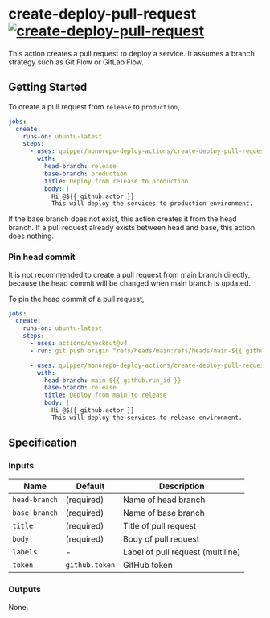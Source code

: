 # create-deploy-pull-request [![create-deploy-pull-request](https://github.com/int128/typescript-actions-monorepo/actions/workflows/create-deploy-pull-request.yaml/badge.svg)](https://github.com/int128/typescript-actions-monorepo/actions/workflows/create-deploy-pull-request.yaml)

This action creates a pull request to deploy a service.
It assumes a branch strategy such as Git Flow or GitLab Flow.

## Getting Started

To create a pull request from `release` to `production`,

```yaml
jobs:
  create:
    runs-on: ubuntu-latest
    steps:
      - uses: quipper/monorepo-deploy-actions/create-deploy-pull-request@v1
        with:
          head-branch: release
          base-branch: production
          title: Deploy from release to production
          body: |
            Hi @${{ github.actor }}
            This will deploy the services to production environment.
```

If the base branch does not exist, this action creates it from the head branch.
If a pull request already exists between head and base, this action does nothing.

### Pin head commit

It is not recommended to create a pull request from main branch directly,
because the head commit will be changed when main branch is updated.

To pin the head commit of a pull request,

```yaml
jobs:
  create:
    runs-on: ubuntu-latest
    steps:
      - uses: actions/checkout@v4
      - run: git push origin "refs/heads/main:refs/heads/main-${{ github.run_id }}"

      - uses: quipper/monorepo-deploy-actions/create-deploy-pull-request@v1
        with:
          head-branch: main-${{ github.run_id }}
          base-branch: release
          title: Deploy from main to release
          body: |
            Hi @${{ github.actor }}
            This will deploy the services to release environment.
```

## Specification

### Inputs

| Name          | Default        | Description                       |
| ------------- | -------------- | --------------------------------- |
| `head-branch` | (required)     | Name of head branch               |
| `base-branch` | (required)     | Name of base branch               |
| `title`       | (required)     | Title of pull request             |
| `body`        | (required)     | Body of pull request              |
| `labels`      | -              | Label of pull request (multiline) |
| `token`       | `github.token` | GitHub token                      |

### Outputs

None.
